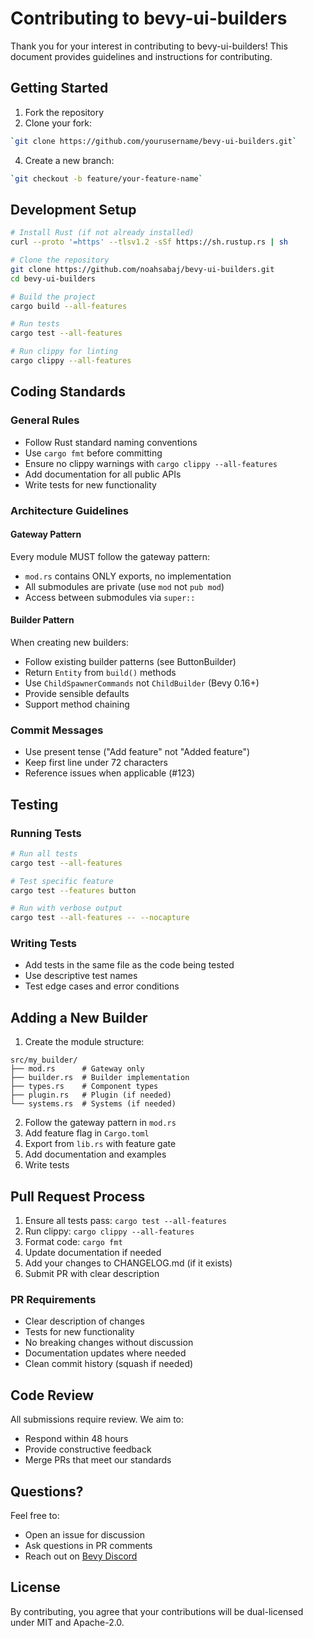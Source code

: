 # Contributing to bevy-ui-builders

Thank you for your interest in contributing to bevy-ui-builders! This document provides guidelines and instructions for contributing.

## Getting Started

1. Fork the repository
2. Clone your fork:
```bash
`git clone https://github.com/yourusername/bevy-ui-builders.git`
```
4. Create a new branch:
```bash
`git checkout -b feature/your-feature-name`
```

## Development Setup

```bash
# Install Rust (if not already installed)
curl --proto '=https' --tlsv1.2 -sSf https://sh.rustup.rs | sh

# Clone the repository
git clone https://github.com/noahsabaj/bevy-ui-builders.git
cd bevy-ui-builders

# Build the project
cargo build --all-features

# Run tests
cargo test --all-features

# Run clippy for linting
cargo clippy --all-features
```

## Coding Standards

### General Rules
- Follow Rust standard naming conventions
- Use `cargo fmt` before committing
- Ensure no clippy warnings with `cargo clippy --all-features`
- Add documentation for all public APIs
- Write tests for new functionality

### Architecture Guidelines

#### Gateway Pattern
Every module MUST follow the gateway pattern:
- `mod.rs` contains ONLY exports, no implementation
- All submodules are private (use `mod` not `pub mod`)
- Access between submodules via `super::`

#### Builder Pattern
When creating new builders:
- Follow existing builder patterns (see ButtonBuilder)
- Return `Entity` from `build()` methods
- Use `ChildSpawnerCommands` not `ChildBuilder` (Bevy 0.16+)
- Provide sensible defaults
- Support method chaining

### Commit Messages
- Use present tense ("Add feature" not "Added feature")
- Keep first line under 72 characters
- Reference issues when applicable (#123)

## Testing

### Running Tests
```bash
# Run all tests
cargo test --all-features

# Test specific feature
cargo test --features button

# Run with verbose output
cargo test --all-features -- --nocapture
```

### Writing Tests
- Add tests in the same file as the code being tested
- Use descriptive test names
- Test edge cases and error conditions

## Adding a New Builder

1. Create the module structure:
```
src/my_builder/
├── mod.rs      # Gateway only
├── builder.rs  # Builder implementation
├── types.rs    # Component types
├── plugin.rs   # Plugin (if needed)
└── systems.rs  # Systems (if needed)
```

2. Follow the gateway pattern in `mod.rs`
3. Add feature flag in `Cargo.toml`
4. Export from `lib.rs` with feature gate
5. Add documentation and examples
6. Write tests

## Pull Request Process

1. Ensure all tests pass: `cargo test --all-features`
2. Run clippy: `cargo clippy --all-features`
3. Format code: `cargo fmt`
4. Update documentation if needed
5. Add your changes to CHANGELOG.md (if it exists)
6. Submit PR with clear description

### PR Requirements
- Clear description of changes
- Tests for new functionality
- No breaking changes without discussion
- Documentation updates where needed
- Clean commit history (squash if needed)

## Code Review

All submissions require review. We aim to:
- Respond within 48 hours
- Provide constructive feedback
- Merge PRs that meet our standards

## Questions?

Feel free to:
- Open an issue for discussion
- Ask questions in PR comments
- Reach out on [Bevy Discord](https://discord.gg/bevy)

## License

By contributing, you agree that your contributions will be dual-licensed under MIT and Apache-2.0.
